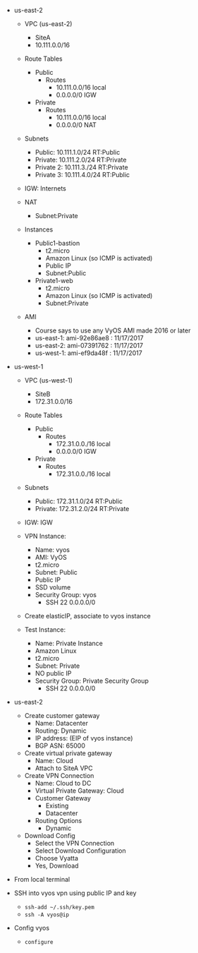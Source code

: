 * us-east-2
    * VPC (us-east-2)
        * SiteA
        * 10.111.0.0/16
    * Route Tables
        * Public
            * Routes
                * 10.111.0.0/16 local
                * 0.0.0.0/0 IGW
        * Private
            * Routes
                * 10.111.0.0/16 local
                * 0.0.0.0/0 NAT
    * Subnets
        * Public: 10.111.1.0/24 RT:Public
        * Private: 10.111.2.0/24 RT:Private
        * Private 2: 10.111.3./24 RT:Private
        * Private 3: 10.111.4.0/24 RT:Public
    * IGW: Internets
    * NAT
        * Subnet:Private    
    * Instances
        * Public1-bastion
            * t2.micro
            * Amazon Linux (so ICMP is activated)
            * Public IP
            * Subnet:Public
        * Private1-web
            * t2.micro
            * Amazon Linux (so ICMP is activated)
            * Subnet:Private

    * AMI
        * Course says to use any VyOS AMI made 2016 or later
        * us-east-1: ami-92e86ae8 : 11/17/2017
        * us-east-2: ami-07391762 : 11/17/2017
        * us-west-1: ami-ef9da48f : 11/17/2017

* us-west-1
    * VPC (us-west-1)
        * SiteB
        * 172.31.0.0/16
    * Route Tables
        * Public
            * Routes
                * 172.31.0.0./16 local
                * 0.0.0.0/0 IGW
        * Private
            * Routes
                * 172.31.0.0./16 local

    * Subnets
        * Public: 172.31.1.0/24 RT:Public
        * Private: 172.31.2.0/24 RT:Private
    * IGW: IGW

    * VPN Instance:
        * Name: vyos
        * AMI: VyOS
        * t2.micro
        * Subnet: Public
        * Public IP
        * SSD volume
        * Security Group: vyos
            * SSH 22 0.0.0.0/0
            
    * Create elasticIP, associate to vyos instance

    * Test Instance: 
        * Name: Private Instance
        * Amazon Linux
        * t2.micro
        * Subnet: Private
        * NO public IP
        * Security Group: Private Security Group
            * SSH 22 0.0.0.0/0

* us-east-2
    * Create customer gateway
        * Name: Datacenter
        * Routing: Dynamic
        * IP address: (EIP of vyos instance)
        * BGP ASN: 65000
    * Create virtual private gateway
        * Name: Cloud
        * Attach to SiteA VPC
    * Create VPN Connection
        * Name: Cloud to DC
        * Virtual Private Gateway: Cloud
        * Customer Gateway
            * Existing
            * Datacenter
        * Routing Options
            * Dynamic
    * Download Config
        * Select the VPN Connection
        * Select Download Configuration
        * Choose Vyatta
        * Yes, Download

* From local terminal
* SSH into vyos vpn using public IP and key
    * `ssh-add ~/.ssh/key.pem`
    * `ssh -A vyos@ip`
* Config vyos 
    * `configure`
    